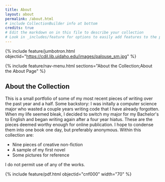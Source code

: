 ```yaml
---
title: About
layout: about
permalink: /about.html
# include CollectionBuilder info at bottom
credits: true
# Edit the markdown on in this file to describe your collection
# Look in _includes/feature for options to easily add features to the page
---
```


{% include feature/jumbotron.html objectid="https://cdil.lib.uidaho.edu/images/palouse_sm.jpg" %}

{% include feature/nav-menu.html sections="About the Collection;About the About Page" %}

## About the Collection

This is a small portfolio of some of my most recent pieces of writing over the past year and a half. 
Some backstory: I was initally a computer science major who wasted a couple years writing code that I have already forgotten. When my life seemed bleak, I decided to switch my major for my Bachelor's to English and began writing again after a four year hiatus. These are the pieces deemed worthy enough for online publication. I hope to condense them into one book one day, but preferably anonymous. Within this collection are: 

- Nine pieces of creative non-fiction
- A sample of my first novel
- Some pictures for reference
  
I do not permit use of any of the works. 

{% include feature/pdf.html objectid="cnf000" width="70" %}

<!-- IMPORTANT!!! DELETE this comment and the include below when you are finished editing this page for your collection. The include below introduces about page features. They will show up on your collection's about page until you delete it.  -->
